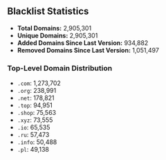 ## Blacklist Statistics

- **Total Domains:** 2,905,301
- **Unique Domains:** 2,905,301
- **Added Domains Since Last Version:** 934,882
- **Removed Domains Since Last Version:** 1,051,497

### Top-Level Domain Distribution

-  `.com`: 1,273,702
-  `.org`: 238,991
-  `.net`: 178,821
-  `.top`: 94,951
-  `.shop`: 75,563
-  `.xyz`: 73,555
-  `.io`: 65,535
-  `.ru`: 57,473
-  `.info`: 50,488
-  `.pl`: 49,138
